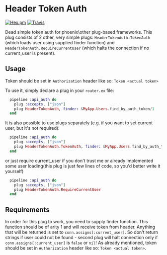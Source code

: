 # Header Token Auth
  [![Hex.pm](https://img.shields.io/hexpm/v/plug.svg?style=flat-square)](https://hex.pm/packages/header_token_auth)
  [![Travis](https://img.shields.io/travis/rust-lang/rust.svg?style=flat-square)](https://travis-ci.org/tuned-up/header_token_auth)


  Dead simple token auth for phoenix\other plug-based frameworks.
  This plug consists of 2 other, very simple plugs: `HeaderTokenAuth.TokenAuth` (which loads user using supplied finder function) and `HeaderTokenAuth.RequireCurrentUser` (which halts the connection if no current_user is present).

## Usage
  Token should be set in `Authorization` header like so: `Token <actual token>`

  To use it, simply declare a plug in your `router.ex` file:
  ```elixir
    pipeline :api_auth do
      plug :accepts, ["json"]
      plug HeaderTokenAuth, finder: &MyApp.Users.find_by_auth_token/1
    end
  ```
  It is also possible to use plugs separately (e.g. if you want to set current user, but it's not required):
  ```elixir
    pipeline :api_auth do
      plug :accepts, ["json"]
      plug HeaderTokenAuth.TokenAuth, finder: &MyApp.Users.find_by_auth_token/1
    end
  ```
  or just require current_user if you don't trust me or already implemented some user loading(this plug is just few lines of code, so you'd better write it yourself)
  ```elixir
    pipeline :api_auth do
      plug :accepts, ["json"]
      plug HeaderTokenAuth.RequireCurrentUser
    end
  ```

## Requirements
  In order for this plug to work, you need to supply finder function. This function should be of arity 1 and will receive token from header. Anything that will be returned is set to `conn.assigns[:current_user]`. So don't return strings if user could not be found - second plug will halt connection only if `conn.assigns[:current_user]` is `false` or `nil`!
  As already mentioned,  token should be set in `Authorization` header like so: `Token <actual token>`.


